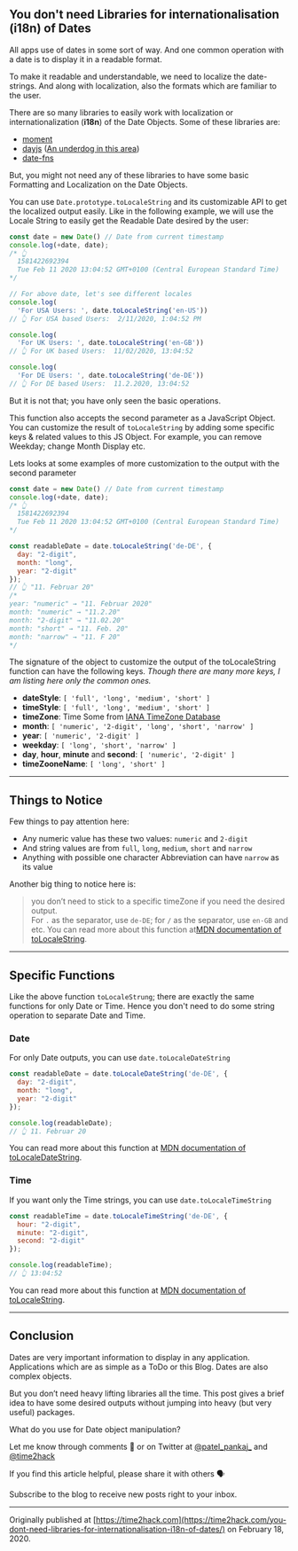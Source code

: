 ## You don't need Libraries for internationalisation (i18n) of Dates

All apps use of dates in some sort of way. And one common operation with a date is to display it in a readable format.

To make it readable and understandable, we need to localize the date-strings. And along with localization, also the formats which are familiar to the user.

There are so many libraries to easily work with localization or internationalization (**i18n**) of the Date Objects. Some of these libraries are:
- [moment](https://www.npmjs.com/package/moment)
- [dayjs](https://www.npmjs.com/package/dayjs) ([An underdog in this area](https://time2hack.com/moving-away-from-moment-js-with-dayjs/ "Optimize your Front End Applications by migrating from Moment to Dayjs"))
- [date-fns](https://www.npmjs.com/package/date-fns)

But, you might not need any of these libraries to have some basic Formatting and Localization on the Date Objects.

You can use `Date.prototype.toLocaleString` and its customizable API to get the localized output easily. Like in the following example, we will use the Locale String to easily get the Readable Date desired by the user:

```js
const date = new Date() // Date from current timestamp
console.log(+date, date);
/* 👆
  1581422692394
  Tue Feb 11 2020 13:04:52 GMT+0100 (Central European Standard Time)
*/

// For above date, let's see different locales
console.log(
  'For USA Users: ', date.toLocaleString('en-US'))
// 👆 For USA based Users:  2/11/2020, 1:04:52 PM

console.log(
  'For UK Users: ', date.toLocaleString('en-GB'))
// 👆 For UK based Users:  11/02/2020, 13:04:52

console.log(
  'For DE Users: ', date.toLocaleString('de-DE'))
// 👆 For DE based Users:  11.2.2020, 13:04:52
```

But it is not that; you have only seen the basic operations.

This function also accepts the second parameter as a JavaScript Object. You can customize the result of `toLocaleString` by adding some specific keys & related values to this JS Object. For example, you can remove Weekday; change Month Display etc.

Lets looks at some examples of more customization to the output with the second parameter
```js
const date = new Date() // Date from current timestamp
console.log(+date, date);
/* 👆
  1581422692394
  Tue Feb 11 2020 13:04:52 GMT+0100 (Central European Standard Time)
*/

const readableDate = date.toLocaleString('de-DE', {
  day: "2-digit",
  month: "long",
  year: "2-digit"
});
// 👆 "11. Februar 20"
/*
year: "numeric" → "11. Februar 2020"
month: "numeric" → "11.2.20"
month: "2-digit" → "11.02.20"
month: "short" → "11. Feb. 20"
month: "narrow" → "11. F 20"
*/
```

The signature of the object to customize the output of the toLocaleString function can have the following keys. _Though there are many more keys, I am listing here only the common ones._
- **dateStyle**: `[ 'full', 'long', 'medium', 'short' ]`
- **timeStyle**: `[ 'full', 'long', 'medium', 'short' ]`
- **timeZone**: Time Some from [IANA TimeZone Database](https://www.iana.org/time-zones)
- **month**: `[ 'numeric', '2-digit', 'long', 'short', 'narrow' ]`
- **year**: `[ 'numeric', '2-digit' ]`
- **weekday**: `[ 'long', 'short', 'narrow' ]`
- **day**, **hour**, **minute** and **second**: `[ 'numeric', '2-digit' ]`
- **timeZooneName**: `[ 'long', 'short' ]`

---

## Things to Notice
Few things to pay attention here:
- Any numeric value has these two values: `numeric` and `2-digit`
- And string values are from `full`, `long`, `medium`, `short` and `narrow`
- Anything with possible one character Abbreviation can have `narrow` as its value

Another big thing to notice here is:
> you don’t need to stick to a specific timeZone if you need the desired output.  
> For `.` as the separator, use `de-DE`; for `/` as the separator, use `en-GB` and etc.
You can read more about this function at[MDN documentation of toLocaleString](https://developer.mozilla.org/en-US/docs/Web/JavaScript/Reference/Global_Objects/Date/toLocaleString).

---

## Specific Functions

Like the above function `toLocaleStrung`; there are exactly the same functions for only Date or Time. Hence you don't need to do some string operation to separate Date and Time.

### Date

For only Date outputs, you can use `date.toLocaleDateString`

```js
const readableDate = date.toLocaleDateString('de-DE', {
  day: "2-digit",
  month: "long",
  year: "2-digit"
});

console.log(readableDate);
// 👆 11. Februar 20
```

You can read more about this function at [MDN documentation of toLocaleDateString](https://developer.mozilla.org/en-US/docs/Web/JavaScript/Reference/Global_Objects/Date/toLocaleDateString).

### Time

If you want only the Time strings, you can use `date.toLocaleTimeString`

```js
const readableTime = date.toLocaleTimeString('de-DE', {
  hour: "2-digit",
  minute: "2-digit",
  second: "2-digit"
});

console.log(readableTime);
// 👆 13:04:52
```

You can read more about this function at [MDN documentation of toLocaleString](https://developer.mozilla.org/en-US/docs/Web/JavaScript/Reference/Global_Objects/Date/toLocaleTimeString).

---

## Conclusion
Dates are very important information to display in any application. Applications which are as simple as a ToDo or this Blog. Dates are also complex objects.

But you don’t need heavy lifting libraries all the time. This post gives a brief idea to have some desired outputs without jumping into heavy (but very useful) packages.

What do you use for Date object manipulation?

Let me know through comments 💬 or on Twitter at [@patel_pankaj_](https://twitter.com/patel_pankaj_) and [@time2hack](https://twitter.com/time2hack)

If you find this article helpful, please share it with others 🗣

Subscribe to the blog to receive new posts right to your inbox.

----

Originally published at [https://time2hack.com](https://time2hack.com/you-dont-need-libraries-for-internationalisation-i18n-of-dates/) on February 18, 2020.